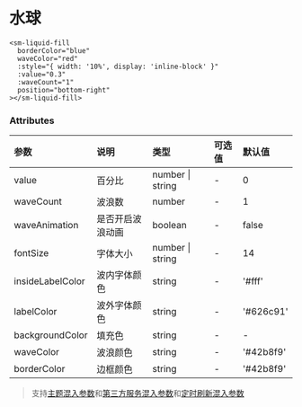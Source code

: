 # 水球

```vue
<sm-liquid-fill
  borderColor="blue"
  waveColor="red"
  :style="{ width: '10%', display: 'inline-block' }"
  :value="0.3"
  :waveCount="1"
  position="bottom-right"
></sm-liquid-fill>
```

### Attributes

| 参数             | 说明             | 类型             | 可选值 | 默认值    |
| :--------------- | :--------------- | :--------------- | :----- | :-------- |
| value            | 百分比           | number \| string | -      | 0         |
| waveCount        | 波浪数           | number           | -      | 1         |
| waveAnimation    | 是否开启波浪动画 | boolean          | -      | false     |
| fontSize         | 字体大小         | number \| string | -      | 14        |
| insideLabelColor | 波内字体颜色     | string           | -      | '#fff'    |
| labelColor       | 波外字体颜色     | string           | -      | '#626c91' |
| backgroundColor  | 填充色           | string           | -      | -         |
| waveColor        | 波浪颜色         | string           | -      | '#42b8f9' |
| borderColor      | 边框颜色         | string           | -      | '#42b8f9' |

> 支持[主题混入参数](/zh/api/mixin/mixin.md#theme)和[第三方服务混入参数](/zh/api/mixin/mixin.md#thirdservice)和[定时刷新混入参数](/zh/api/mixin/mixin.md#timer)
